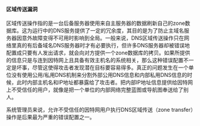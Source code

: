 #### 区域传送漏洞

区域传送操作指的是一台后备服务器使用来自主服务器的数据刷新自己的zone数据库。这为运行中的DNS服务提供了一定的冗余度，其目的是为了防止主域名服务器因意外故障变得不可用时影响到全局。一般来说，DNS区域传送操作只在网络里真的有后备域名DNS服务器时才有必要执行，但许多DNS服务器却被错误地配置成只要有人发出请求，就会向对方提供一个zone数据库的拷贝。如果所提供的信息只是与连到因特网上且具备有效主机名的系统相关，那么这种错误配置不一定是坏事，尽管这使得攻击者发现潜在目标要容易得多。真正的问题发生在一个单位没有使用公用/私用DNS机制来分割外部公用DNS信息和内部私用DNS信息的时候，此时内部主机名和IP地址都暴露给了攻击者。把内部IP地址信息提供给因特网上不受信任的用户，就像是把一个单位的内部网络完整蓝图或导航图奉送给了别人。

系统管理员来说，允许不受信任的因特网用户执行DNS区域传送（zone transfer）操作是后果最为严重的错误配置之一。

